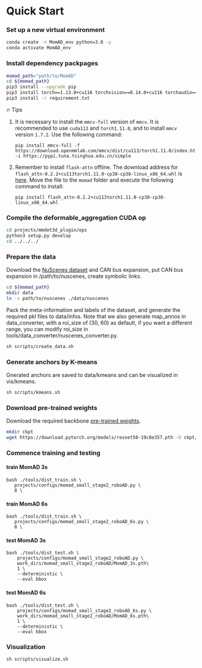 # Quick Start

### Set up a new virtual environment
```bash
conda create -n MomAD_env python=3.8 -y
conda activate MomAD_env
```

### Install dependency packpages
```bash
momad_path="path/to/MomAD"
cd ${momad_path}
pip3 install --upgrade pip
pip3 install torch==1.13.0+cu116 torchvision==0.14.0+cu116 torchaudio==0.13.0 --extra-index-url https://download.pytorch.org/whl/cu116
pip3 install -r requirement.txt
```
:fire: Tips
1. It is necessary to install the `mmcv-full` version of `mmcv`. It is recommended to use `cuda113` and `torch1.11.0`, and to install `mmcv` version `1.7.2`. Use the following command: 
   
   ```
   pip install mmcv-full -f https://download.openmmlab.com/mmcv/dist/cu113/torch1.11.0/index.html -i https://pypi.tuna.tsinghua.edu.cn/simple
   ```

2. Remember to install `flash-attn` offline. The download address for `flash_attn-0.2.2+cu113torch1.11.0-cp38-cp38-linux_x86_64.whl` is [here](https://github.com/Dao-AILab/flash-attention/releases). Move the file to the `momad` folder and execute the following command to install:

   ```
   pip install flash_attn-0.2.2+cu113torch1.11.0-cp38-cp38-linux_x86_64.whl
   ```

### Compile the deformable_aggregation CUDA op
```bash
cd projects/mmdet3d_plugin/ops
python3 setup.py develop
cd ../../../
```

### Prepare the data
Download the [NuScenes dataset](https://www.nuscenes.org/nuscenes#download) and CAN bus expansion, put CAN bus expansion in /path/to/nuscenes, create symbolic links.
```bash
cd ${momad_path}
mkdir data
ln -s path/to/nuscenes ./data/nuscenes
```

Pack the meta-information and labels of the dataset, and generate the required pkl files to data/infos. Note that we also generate map_annos in data_converter, with a roi_size of (30, 60) as default, if you want a different range, you can modify roi_size in tools/data_converter/nuscenes_converter.py.
```bash
sh scripts/create_data.sh
```

### Generate anchors by K-means
Gnerated anchors are saved to data/kmeans and can be visualized in vis/kmeans.
```bash
sh scripts/kmeans.sh
```


### Download pre-trained weights
Download the required backbone [pre-trained weights](https://download.pytorch.org/models/resnet50-19c8e357.pth).
```bash
mkdir ckpt
wget https://download.pytorch.org/models/resnet50-19c8e357.pth -O ckpt/resnet50-19c8e357.pth
```

### Commence training and testing

####  train MomAD 3s
```
bash ./tools/dist_train.sh \
   projects/configs/momad_small_stage2_roboAD.py \
   8 \
```
####  train MomAD 6s
```
bash ./tools/dist_train.sh \
   projects/configs/momad_small_stage2_roboAD_6s.py \
   8 \
```

####  test MomAD 3s
```
bash ./tools/dist_test.sh \
    projects/configs/momad_small_stage2_roboAD.py \
    work_dirs/momad_small_stage2_roboAD/MomAD_3s.pth\
    1 \
    --deterministic \
    --eval bbox
```
####  test MomAD 6s
```
bash ./tools/dist_test.sh \
    projects/configs/momad_small_stage2_roboAD_6s.py \
    work_dirs/momad_small_stage2_roboAD/MomAD_6s.pth\
    1 \
    --deterministic \
    --eval bbox
```
### Visualization
```
sh scripts/visualize.sh
```

